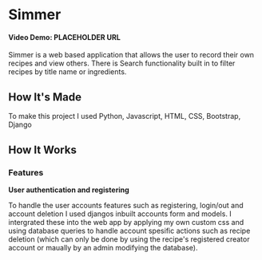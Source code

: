 # Simmer

#### Video Demo: PLACEHOLDER URL

Simmer is a web based application that allows the user to record their own recipes and view others. There is
Search functionality built in to filter recipes by title name or ingredients.

## How It's Made

To make this project I used Python, Javascript, HTML, CSS, Bootstrap, Django

## How It Works

### Features

**User authentication and registering**

To handle the user accounts features such as registering, login/out and account deletion I used
djangos inbuilt accounts form and models. I intergrated these into the web app by applying my own custom 
css and using database queries to handle account spesific actions such as recipe deletion (which can only
be done by using the recipe's registered creator account or maually by an admin modifying the database).




